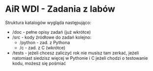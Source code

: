 # AiR WDI - Zadania z labów

Struktura katalogów wygląda następująco:
- /doc - pełne opisy zadań (już wkrótce)
- /src - kody źródłowe do zadań kolejno:
  - /python - zad. z Pythona
  - /c - zad. z C (wkrótce)
- /tests - jeżeli chcesz zaliczyć rok nie musisz tam zerkać, jeżeli natomiast siedzisz więcej w Pythonie i C jeżeli chodzi o testowanie kodu, możesz się pośmiać